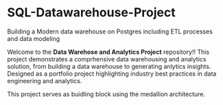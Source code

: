 # SQL-Datawarehouse-Project
Building a Modern data warehouse on Postgres including ETL processes and data modeling

Welcome to the **Data Warehose and Analytics Project** repository!!
This project demonstrates a comprhensive data warehousing and analytics solution, from building a data warehouse to generating anlytics insights. Designed as a portfolio project highlighting industry best practices in data engineering and analytics.

This project serves as buidling block using the medallion architecture.
